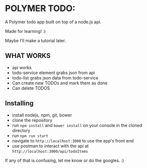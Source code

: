 POLYMER TODO:
=============

A Polymer todo app built on top of a node.js api.

Made for learning! :)

Maybe I'll make a tutorial later.


WHAT WORKS
-----------
- api works
- todo-service element grabs json from api
- todo-list grabs json data from todo-service
- Can create new TODOs and mark them as done
- Can delete TODOS

Installing
-----------
- install nodejs, npm, git, bower
- clone the repository
- run `npm install` and `bower install` on your console in the cloned directory
- run `npm run start` 
- navigate to `http://localhost:3000` to use the app's front end
- use postman to interact with the api at `http://localhost:3000/api/todoItems`

If any of that is confusing, let me know or do the googles. :)
